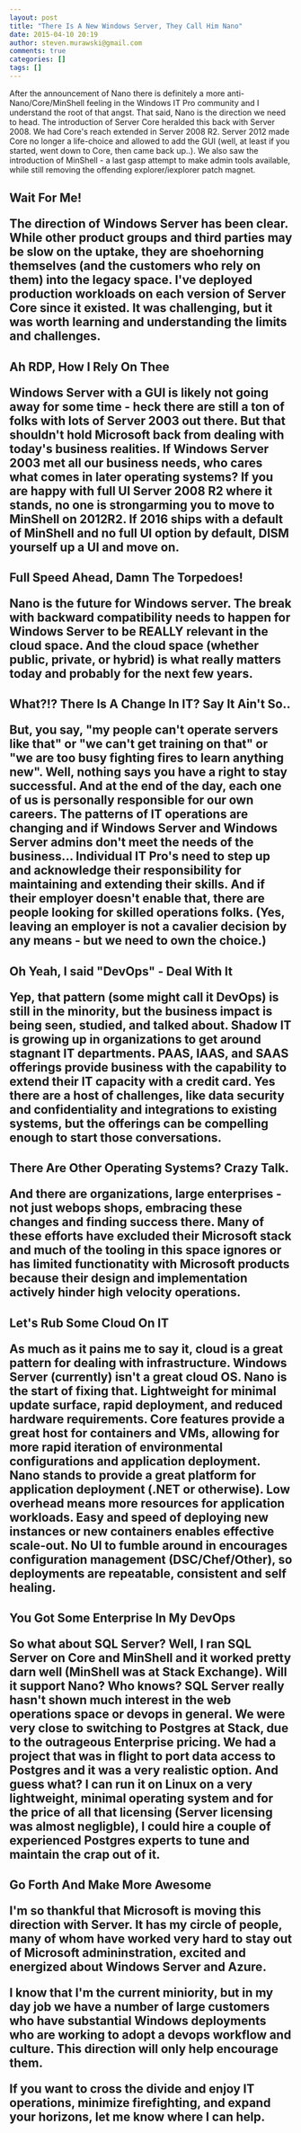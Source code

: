```yaml
---
layout: post
title: "There Is A New Windows Server, They Call Him Nano"
date: 2015-04-10 20:19
author: steven.murawski@gmail.com
comments: true
categories: []
tags: []
---
```



After the announcement of Nano there is definitely a more anti-Nano/Core/MinShell feeling in the Windows IT Pro community and I understand the root of that angst.  That said, Nano is the direction we need to head.  The introduction of Server Core heralded this back with Server 2008.  We had Core's reach extended in Server 2008 R2.  Server 2012 made Core no longer a life-choice and allowed to add the GUI (well, at least if you started, went down to Core, then came back up..).  We also saw the introduction of MinShell - a last gasp attempt to make admin tools available, while still removing the offending explorer/iexplorer patch magnet.


<h2 id="waitforme">Wait For Me!





The direction of Windows Server has been clear.  While other product groups and third parties may be slow on the uptake, they are shoehorning themselves (and the customers who rely on them) into the legacy space.  I've deployed production workloads on each version of Server Core since it existed.  It was challenging, but it was worth learning and understanding the limits and challenges.


<h2 id="ahrdphowirelyonthee">Ah RDP, How I Rely On Thee





Windows Server with a GUI is likely not going away for some time - heck there are still a ton of folks with lots of Server 2003 out there.  But that shouldn't hold Microsoft back from dealing with today's business realities.  If Windows Server 2003 met all our business needs, who cares what comes in later operating systems?  If you are happy with full UI Server 2008 R2 where it stands, no one is strongarming you to move to MinShell on 2012R2.  If 2016 ships with a default of MinShell and no full UI option by default, DISM yourself up a UI and move on.


<h2 id="fullspeedaheaddamnthetorpedoes">Full Speed Ahead, Damn The Torpedoes!





Nano is the future for Windows server.  The break with backward compatibility needs to happen for Windows Server to be REALLY relevant in the cloud space.  And the cloud space (whether public, private, or hybrid) is what really matters today and probably for the next few years.


<h2 id="whatthereisachangeinitsayitaintso">What?!? There Is A Change In IT?  Say It Ain't So..





But, you say, "my people can't operate servers like that" or "we can't get training on that" or "we are too busy fighting fires to learn anything new".  Well, nothing says you have a right to stay successful.  And at the end of the day, each one of us is personally responsible for our own careers.  The patterns of IT operations are changing and if Windows Server and Windows Server admins don't meet the needs of the business...  Individual IT Pro's need to step up and acknowledge their responsibility for maintaining and extending their skills.  And if their employer doesn't enable that, there are people looking for skilled operations folks. (Yes, leaving an employer is not a cavalier decision by any means - but we need to own the choice.)


<h2 id="ohyeahisaiddevopsdealwithit">Oh Yeah, I said "DevOps" - Deal With It





Yep, that pattern (some might call it DevOps) is still in the minority, but the business impact is being seen, studied, and talked about.  Shadow IT is growing up in organizations to get around stagnant IT departments.  PAAS, IAAS, and SAAS offerings provide business with the capability to extend their IT capacity with a credit card.  Yes there are a host of challenges, like data security and confidentiality and integrations to existing systems, but the offerings can be compelling enough to start those conversations.


<h2 id="thereareotheroperatingsystemscrazytalk">There Are Other Operating Systems?  Crazy Talk.





And there are organizations, large enterprises - not just webops shops, embracing these changes and finding success there.  Many of these efforts have excluded their Microsoft stack and much of the tooling in this space ignores or has limited functionatity with Microsoft products because their design and implementation actively hinder high velocity operations.


<h2 id="letsrubsomecloudonit">Let's Rub Some Cloud On IT





As much as it pains me to say it, cloud is a great pattern for dealing with infrastructure.  Windows Server (currently) isn't a great cloud OS.  Nano is the start of fixing that.  Lightweight for minimal update surface, rapid deployment, and reduced hardware requirements.  Core features provide a great host for containers and VMs, allowing for more rapid iteration of environmental configurations and application deployment.  Nano stands to provide a great platform for application deployment (.NET or otherwise).  Low overhead means more resources for application workloads.  Easy and speed of deploying new instances or new containers enables effective scale-out.  No UI to fumble around in encourages configuration management (DSC/Chef/Other), so deployments are repeatable, consistent and self healing.


<h2 id="yougotsomeenterpriseinmydevops">You Got Some Enterprise In My DevOps





So what about SQL Server? Well, I ran SQL Server on Core and MinShell and it worked pretty darn well (MinShell was at Stack Exchange).  Will it support Nano?  Who knows?  SQL Server really hasn't shown much interest in the web operations space or devops in general.  We were very close to switching to Postgres at Stack, due to the outrageous Enterprise pricing.  We had a project that was in flight to port data access to Postgres and it was a very realistic option.  And guess what?  I can run it on Linux on a very lightweight, minimal operating system and for the price of all that licensing (Server licensing was almost negligble), I could hire a couple of experienced Postgres experts to tune and maintain the crap out of it.


<h2 id="goforthandmakemoreawesome">Go Forth And Make More Awesome





I'm so thankful that Microsoft is moving this direction with Server.  It has my circle of people, many of whom have worked very hard to stay out of Microsoft admininstration, excited and energized about Windows Server and Azure.




I know that I'm the current miniority, but in my day job we have a number of large customers who have substantial Windows deployments who are working to adopt a devops workflow and culture.  This direction will only help encourage them.




If you want to cross the divide and enjoy IT operations, minimize firefighting, and expand your horizons, let me know where I can help.

